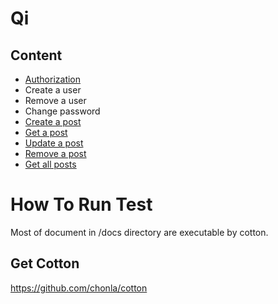 # Qi

## Content

* [Authorization](auth/login.md)
* Create a user
* Remove a user
* Change password
* [Create a post](posts/create-one.md)
* [Get a post](posts/get-one.md)
* [Update a post](posts/update-one.md)
* [Remove a post](delete-one.md)
* [Get all posts](post/get-all.md)

# How To Run Test

Most of document in /docs directory are executable by cotton.

## Get Cotton

https://github.com/chonla/cotton
